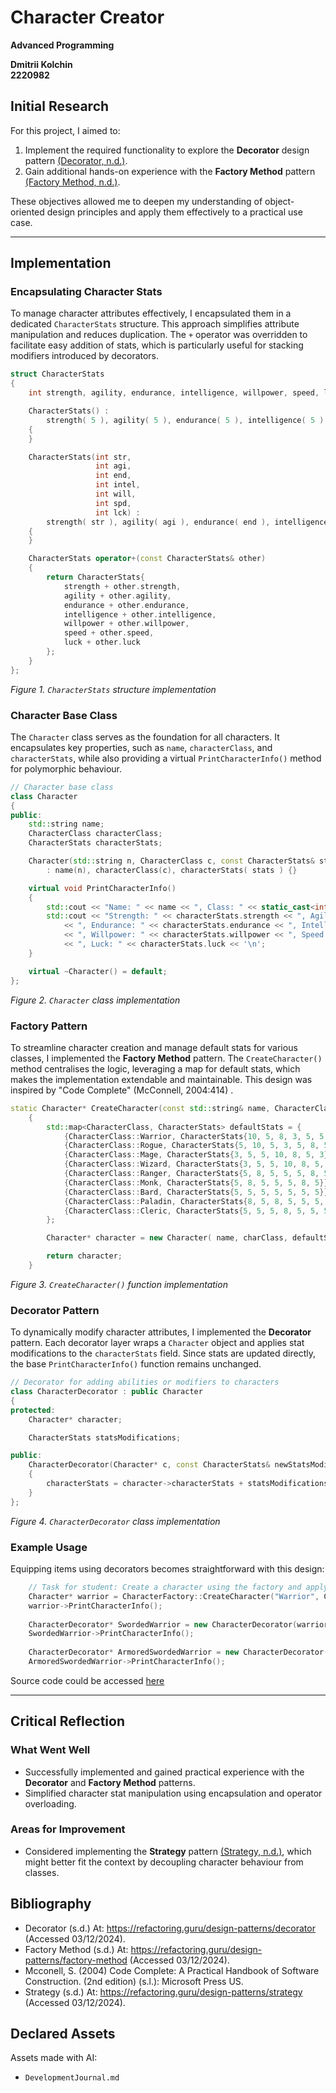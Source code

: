 
# Character Creator

**Advanced Programming**

**Dmitrii Kolchin**  
**2220982**

## Initial Research

For this project, I aimed to:
1. Implement the required functionality to explore the **Decorator** design pattern [(Decorator, n.d.)](https://refactoring.guru/design-patterns/decorator).
2. Gain additional hands-on experience with the **Factory Method** pattern [(Factory Method, n.d.)](https://refactoring.guru/design-patterns/factory-method).

These objectives allowed me to deepen my understanding of object-oriented design principles and apply them effectively to a practical use case.

---

## Implementation

### Encapsulating Character Stats

To manage character attributes effectively, I encapsulated them in a dedicated `CharacterStats` structure. This approach simplifies attribute manipulation and reduces duplication. The `+` operator was overridden to facilitate easy addition of stats, which is particularly useful for stacking modifiers introduced by decorators.

```cpp
struct CharacterStats
{
    int strength, agility, endurance, intelligence, willpower, speed, luck;

    CharacterStats() :
        strength( 5 ), agility( 5 ), endurance( 5 ), intelligence( 5 ), willpower( 5 ), speed( 5 ), luck( 5 )
    {
    }

    CharacterStats(int str,
                   int agi,
                   int end,
                   int intel,
                   int will,
                   int spd,
                   int lck) :
        strength( str ), agility( agi ), endurance( end ), intelligence( intel ), willpower( will ), speed( spd ), luck( lck )
    {
    }

    CharacterStats operator+(const CharacterStats& other)
    {
        return CharacterStats{
            strength + other.strength,
            agility + other.agility,
            endurance + other.endurance,
            intelligence + other.intelligence,
            willpower + other.willpower,
            speed + other.speed,
            luck + other.luck
        };
    }
};
```
*Figure 1. `CharacterStats` structure implementation*

### Character Base Class

The `Character` class serves as the foundation for all characters. It encapsulates key properties, such as `name`, `characterClass`, and `characterStats`, while also providing a virtual `PrintCharacterInfo()` method for polymorphic behaviour. 

```cpp
// Character base class
class Character
{
public:
    std::string name;
    CharacterClass characterClass;
    CharacterStats characterStats;

    Character(std::string n, CharacterClass c, const CharacterStats& stats = CharacterStats())
        : name(n), characterClass(c), characterStats( stats ) {}

    virtual void PrintCharacterInfo()
    {
        std::cout << "Name: " << name << ", Class: " << static_cast<int>(characterClass) << '\n';
        std::cout << "Strength: " << characterStats.strength << ", Agility: " << characterStats.agility
            << ", Endurance: " << characterStats.endurance << ", Intelligence: " << characterStats.intelligence
            << ", Willpower: " << characterStats.willpower << ", Speed: " << characterStats.speed
            << ", Luck: " << characterStats.luck << '\n';
    }

    virtual ~Character() = default;
};
```
*Figure 2. `Character` class implementation*

### Factory Pattern

To streamline character creation and manage default stats for various classes, I implemented the **Factory Method** pattern. 
The `CreateCharacter()` method centralises the logic, leveraging a map for default stats, 
which makes the implementation extendable and maintainable. This design was inspired by "Code Complete" (McConnell, 2004:414) .

```cpp
static Character* CreateCharacter(const std::string& name, CharacterClass charClass)
    {
        std::map<CharacterClass, CharacterStats> defaultStats = {
            {CharacterClass::Warrior, CharacterStats{10, 5, 8, 3, 5, 5, 3}},
            {CharacterClass::Rogue, CharacterStats{5, 10, 5, 3, 5, 8, 5}},
            {CharacterClass::Mage, CharacterStats{3, 5, 5, 10, 8, 5, 3}},
            {CharacterClass::Wizard, CharacterStats{3, 5, 5, 10, 8, 5, 3}},
            {CharacterClass::Ranger, CharacterStats{5, 8, 5, 5, 5, 8, 5}},
            {CharacterClass::Monk, CharacterStats{5, 8, 5, 5, 5, 8, 5}},
            {CharacterClass::Bard, CharacterStats{5, 5, 5, 5, 5, 5, 5}},
            {CharacterClass::Paladin, CharacterStats{8, 5, 8, 5, 5, 5, 5}},
            {CharacterClass::Cleric, CharacterStats{5, 5, 5, 8, 5, 5, 5}}
        };

        Character* character = new Character( name, charClass, defaultStats[charClass] );

        return character;
    }
```
*Figure 3. `CreateCharacter()` function implementation*

### Decorator Pattern

To dynamically modify character attributes, I implemented the **Decorator** pattern. Each decorator layer wraps a `Character` object and applies stat modifications to the `characterStats` field. Since stats are updated directly, the base `PrintCharacterInfo()` function remains unchanged.

```cpp
// Decorator for adding abilities or modifiers to characters
class CharacterDecorator : public Character
{
protected:
    Character* character;

    CharacterStats statsModifications;

public:
    CharacterDecorator(Character* c, const CharacterStats& newStatsModifications) : Character(c->name, c->characterClass), character(c), statsModifications( newStatsModifications )
    {
        characterStats = character->characterStats + statsModifications;
    }
};
```
*Figure 4. `CharacterDecorator` class implementation*

### Example Usage

Equipping items using decorators becomes straightforward with this design:

```cpp
    // Task for student: Create a character using the factory and apply decorators
    Character* warrior = CharacterFactory::CreateCharacter("Warrior", CharacterClass::Warrior);
    warrior->PrintCharacterInfo();
    
    CharacterDecorator* SwordedWarrior = new CharacterDecorator(warrior, CharacterStats{ 5, 0, 0, 0, 0, 0, 0 });
    SwordedWarrior->PrintCharacterInfo();
    
    CharacterDecorator* ArmoredSwordedWarrior = new CharacterDecorator(SwordedWarrior, CharacterStats{ 0, 0, 5, 0, 0, 0, 0 });
    ArmoredSwordedWarrior->PrintCharacterInfo();
```


Source code could be accessed [here](https://github.com/DmitryKolchin/AdvancedProgramming2024/tree/main/CharacterCreator/CharacterCreator)

---

## Critical Reflection

### What Went Well
- Successfully implemented and gained practical experience with the **Decorator** and **Factory Method** patterns.
- Simplified character stat manipulation using encapsulation and operator overloading.

### Areas for Improvement
- Considered implementing the **Strategy** pattern [(Strategy, n.d.)](https://refactoring.guru/design-patterns/strategy), which might better fit the context by decoupling character behaviour from classes. 

## Bibliography
- Decorator (s.d.) At: https://refactoring.guru/design-patterns/decorator (Accessed  03/12/2024).
- Factory Method (s.d.) At: https://refactoring.guru/design-patterns/factory-method (Accessed  03/12/2024).
- Mcconell, S. (2004) Code Complete: A Practical Handbook of Software Construction. (2nd edition) (s.l.): Microsoft Press US.
- Strategy (s.d.) At: https://refactoring.guru/design-patterns/strategy (Accessed  03/12/2024).

## Declared Assets

Assets made with AI:

- ```DevelopmentJournal.md```

